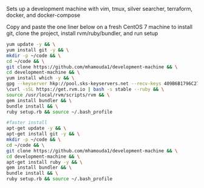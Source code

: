 Sets up a development machine with vim, tmux, silver searcher, terraform, docker, and docker-compose

Copy and paste the one liner below on a fresh CentOS 7 machine to install git, clone the project, install rvm/ruby/bundler, and run setup
```bash
yum update -y && \
yum install git -y && \
mkdir -p ~/code && \
cd ~/code && \
git clone https://github.com/mhamouda1/development-machine && \
cd development-machine && \
yum install which -y && \
gpg --keyserver hkp://pool.sks-keyservers.net --recv-keys 409B6B1796C275462A1703113804BB82D39DC0E3 7D2BAF1CF37B13E2069D6956105BD0E739499BDB && \
\curl -sSL https://get.rvm.io | bash -s stable --ruby && \
source /usr/local/rvm/scripts/rvm && \
gem install bundler && \
bundle install && \
ruby setup.rb && source ~/.bash_profile
```


```bash
#faster install
apt-get update -y && \
apt-get install git -y && \
mkdir -p ~/code && \
cd ~/code && \
git clone https://github.com/mhamouda1/development-machine && \
cd development-machine && \
apt-get install ruby -y && \
gem install bundler && \
bundle install && \
ruby setup.rb && source ~/.bash_profile
```
